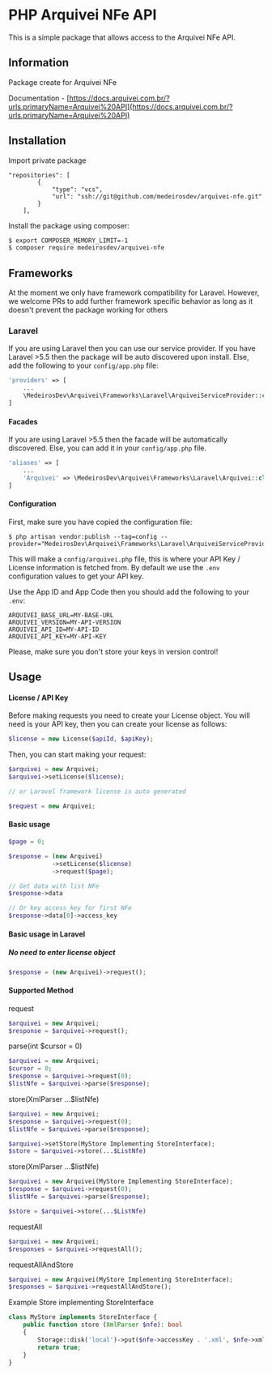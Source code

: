 # PHP Arquivei NFe API

This is a simple package that allows access to the Arquivei NFe API.

## Information
Package create for Arquivei NFe

Documentation -
[https://docs.arquivei.com.br/?urls.primaryName=Arquivei%20API](https://docs.arquivei.com.br/?urls.primaryName=Arquivei%20API) 

## Installation

Import private package 
```
"repositories": [
        {
            "type": "vcs",
            "url": "ssh://git@github.com/medeirosdev/arquivei-nfe.git"
        }
    ],
```
Install the package using composer:
```bash
$ export COMPOSER_MEMORY_LIMIT=-1
$ composer require medeirosdev/arquivei-nfe
```

## Frameworks

At the moment we only have framework compatibility for Laravel. However, we welcome PRs to add further framework
specific behavior as long as it doesn't prevent the package working for others

### Laravel

If you are using Laravel then you can use our service provider. If you have Laravel >5.5 then the package
will be auto discovered upon install. Else, add the following to your `config/app.php` file:

```php
'providers' => [
    ...
    \MedeirosDev\Arquivei\Frameworks\Laravel\ArquiveiServiceProvider::class,
]
```

#### Facades

If you are using Laravel >5.5 then the facade will
be automatically discovered. Else, you can add it in your `config/app.php` file.

```php
'aliases' => [
    ...
    'Arquivei' => \MedeirosDev\Arquivei\Frameworks\Laravel\Arquivei::class,
]
```
#### Configuration

First, make sure you have copied the configuration file:

```
$ php artisan vendor:publish --tag=config --provider="MedeirosDev\Arquivei\Frameworks\Laravel\ArquiveiServiceProvider"
```

This will make a `config/arquivei.php` file, this is where your API Key / License information is fetched from.
By default we use the `.env` configuration values to get your API key.

Use the App ID and App Code then you should add
the following to your `.env`:

```
ARQUIVEI_BASE_URL=MY-BASE-URL
ARQUIVEI_VERSION=MY-API-VERSION
ARQUIVEI_API_ID=MY-API-ID
ARQUIVEI_API_KEY=MY-API-KEY
```

Please, make sure you don't store your keys in version control!

## Usage

#### License / API Key

Before making requests you need to create your License object.
You will need is your API key, then you can create your license as follows:
```php
$license = new License($apiId, $apiKey);
```

Then, you can start making your request:
```php
$arquivei = new Arquivei;
$arquivei->setLicense($license);

// or Laravel framework license is auto generated

$request = new Arquivei;
```

#### Basic usage

```php
$page = 0;

$response = (new Arquivei)
            ->setLicense($license)
            ->request($page);

// Get data with list NFe  
$response->data

// Or key access_key for first NFe
$response->data[0]->access_key
```

#### Basic usage in Laravel
##### No need to enter license object

```php
$response = (new Arquivei)->request();
```


#### Supported Method
request
```php
$arquivei = new Arquivei;
$response = $arquivei->request();
```

parse(int $cursor = 0)
```php
$arquivei = new Arquivei;
$cursor = 0;
$response = $arquivei->request(0);
$listNfe = $arquivei->parse($response);
```

store(XmlParser ...$listNfe)
```php
$arquivei = new Arquivei;
$response = $arquivei->request(0);
$listNfe = $arquivei->parse($response);

$arquivei->setStore(MyStore Implementing StoreInterface);
$store = $arquivei->store(...$ListNfe)
```

store(XmlParser ...$listNfe)
```php
$arquivei = new Arquivei(MyStore Implementing StoreInterface);
$response = $arquivei->request(0);
$listNfe = $arquivei->parse($response);

$store = $arquivei->store(...$ListNfe)
```

requestAll
```php
$arquivei = new Arquivei;
$responses = $arquivei->requestAll();
```

requestAllAndStore
```php
$arquivei = new Arquivei(MyStore Implementing StoreInterface);
$responses = $arquivei->requestAllAndStore();
```


Example Store implementing StoreInterface
```php
class MyStore implements StoreInterface {
    public function store (XmlParser $nfe): bool
    {
        Storage::disk('local')->put($nfe->accessKey . '.xml', $nfe->xml);
        return true;
    }
}
```
